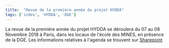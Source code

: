 ```yaml
---
title:  "Revue de la première année du projet HYDDA"
tags: ['index', 'HYDDA', 'DGE']
---
```

La revue de la première année du projet HYDDA se déroulera du 07 au 08 Novembre 2018 à Paris, dans les locaux de l'école des MINES, en présence de la DGE.
Les informations relatives à l'agenda se trouvent sur [Sharepoint](https://sharing.atos.net/sites/hydda/SitePages/HYDDA.aspx)
